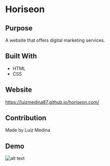 # Horiseon

## Purpose
A website that offers digital marketing services.

## Built With
* HTML
* CSS

## Website
https://luizmedina87.github.io/horiseon.com/

## Contribution
Made by Luiz Medina

## Demo

![alt text](https://https://github.com/luizmedina87/horiseon.com/tree/main/assets/demo.gif)
